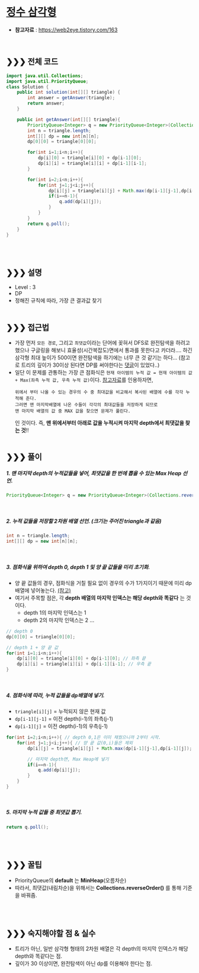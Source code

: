 

# [정수 삼각형](https://programmers.co.kr/learn/courses/30/lessons/43104)
* **참고자료** : https://web2eye.tistory.com/163
<br>

## &#10095;&#10095;&#10095; 전체 코드
```java
import java.util.Collections;
import java.util.PriorityQueue;
class Solution {
    public int solution(int[][] triangle) {
        int answer = getAnswer(triangle);
        return answer;
    }

    public int getAnswer(int[][] triangle){
        PriorityQueue<Integer> q = new PriorityQueue<Integer>(Collections.reverseOrder());
        int n = triangle.length;
        int[][] dp = new int[n][n];
        dp[0][0] = triangle[0][0];

        for(int i=1;i<n;i++){
            dp[i][0] = triangle[i][0] + dp[i-1][0];
            dp[i][i] = triangle[i][i] + dp[i-1][i-1];
        }

        for(int i=2;i<n;i++){
            for(int j=1;j<i;j++){
                dp[i][j] = triangle[i][j] + Math.max(dp[i-1][j-1],dp[i-1][j]);
                if(i==n-1){
                    q.add(dp[i][j]);
                }
            }
        }
        return q.poll();
    }
}
```
<br><br>

## &#10095;&#10095;&#10095; 설명
* Level : 3
* DP
* 정해진 규칙에 따라, 가장 큰 결과값 찾기
<br><br>


## &#10095;&#10095;&#10095; 접근법   
* 가장 먼저 `모든 경로`, 그리고 `최댓값`이라는 단어에 꽂혀서 DFS로 완전탐색을 하려고 했으나 구글링을 해보니 효율성(시간복잡도)면에서 통과를 못한다고 카더라.... 하긴 삼각형 최대 높이가 500이면 완전탐색을 하기에는 너무 큰 것 같기는 하다... (참고로 트리의 깊이가 30이상 된다면 DP를 써야한다는 [댓글](https://programmers.co.kr/learn/questions/7298)이 있었다..)
* 일단 이 문제를 관통하는 가장 큰 점화식은 `현재 아이템의 누적 값 = 현재 아이템의 값 + Max(좌측 누적 값, 우측 누적 값)`이다.
[참고자료](https://web2eye.tistory.com/163)를 인용하자면,
  ```
  위에서 부터 나올 수 있는 경우의 수 중 최대값을 비교해서 복사된 배열에 수를 각각 누적해 준다.
  그러면 맨 마지막배열에 나온 수들이 각각의 최대값들을 저장하게 되므로
  맨 마지막 배열의 값 중 MAX 값을 찾으면 문제가 풀린다.
  ```
  인 것이다.
  즉, **맨 위에서부터 아래로 값을 누적시켜 마지막 depth에서 최댓값을 찾는 것**!!
<br><br>

## &#10095;&#10095;&#10095; 풀이
##### 1. 맨 마지막 depth의 누적값들을 넣어, 최댓값을 한 번에 뽑을 수 있는 Max Heap 선언.
```java
PriorityQueue<Integer> q = new PriorityQueue<Integer>(Collections.reverseOrder());
```
<br>

##### 2. 누적 값들을 저장할 2차원 배열 선언. (크기는 주어진 triangle과 같음)
```java
int n = triangle.length;
int[][] dp = new int[n][n];
```
<br>

##### 3. 점화식을 위하여 depth 0, depth 1 및 양 끝 값들을 미리 초기화.
* 양 끝 값들의 경우, 점화식을 거칠 필요 없이 경우의 수가 1가지이기 때문에 미리 dp배열에 넣어놓는다. [(참고)](https://web2eye.tistory.com/163)
* 여기서 주목할 점은, 각 **depth 배열의 마지막 인덱스는 해당 depth와 똑같다** 는 것이다.
  * depth 1의 마지막 인덱스는 1
  * depth 2의 마지막 인덱스는 2
  ...

```java
// depth 0
dp[0][0] = triangle[0][0];

// depth 1 + 양 끝 값
for(int i=1;i<n;i++){
    dp[i][0] = triangle[i][0] + dp[i-1][0]; // 좌측 끝
    dp[i][i] = triangle[i][i] + dp[i-1][i-1]; // 우측 끝
}
```
<br>

##### 4. 점화식에 따라, 누적 값들을 dp배열에 넣기.
* `triangle[i][j]` = 누적되지 않은 현재 값
* `dp[i-1][j-1]` = 이전 depth(i-1)의 좌측(j-1)
* `dp[i-1][j]` = 이전 depth(i-1)의 우측(j-1)
```java
for(int i=2;i<n;i++){ // depth 0,1은 이미 채웠으니까 2부터 시작.
    for(int j=1;j<i;j++){ // 양 끝 값(0,i)들은 제외
        dp[i][j] = triangle[i][j] + Math.max(dp[i-1][j-1],dp[i-1][j]);

        // 마지막 depth면, Max Heap에 넣기
        if(i==n-1){
            q.add(dp[i][j]);
        }
    }
}
```
<br>

##### 5. 마지막 누적 값들 중 최댓값 뽑기.
```java
return q.poll();
```
<br><br>




## &#10095;&#10095;&#10095; 꿀팁
* PriorityQueue의 **default** 는 **MinHeap**(오름차순)
* 따라서, 최댓값(내림차순)을 위해서는 **Collections.reverseOrder()** 를 통해 기준을 바꿔줌.

<br><br>


## &#10095;&#10095;&#10095; 숙지해야할 점 & 실수
* 트리가 아닌, 일반 삼각형 형태의 2차원 배열은 각 depth의 마지막 인덱스가 해당 depth와 똑같다는 점.
* 깊이가 30 이상이면, 완전탐색이 아닌 dp를 이용해야 한다는 점.


<br>
<br>
<br>
